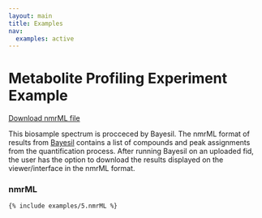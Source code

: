 ```yaml
---
layout: main
title: Examples
nav:
  examples: active
---
```


# Metabolite Profiling Experiment Example

<a href="/examples/5/biosample_quantification.nmrML">Download nmrML file</a>

This biosample spectrum is procceced by Bayesil. The nmrML format of results from <a href="http://bayesil.ca" >Bayesil</a> contains a list of compounds and peak assignments from the quantification process. After running Bayesil on an uploaded fid, the user has the option to download the results displayed on the viewer/interface in the nmrML format.

### nmrML
```xml
{% include examples/5.nmrML %}
```
